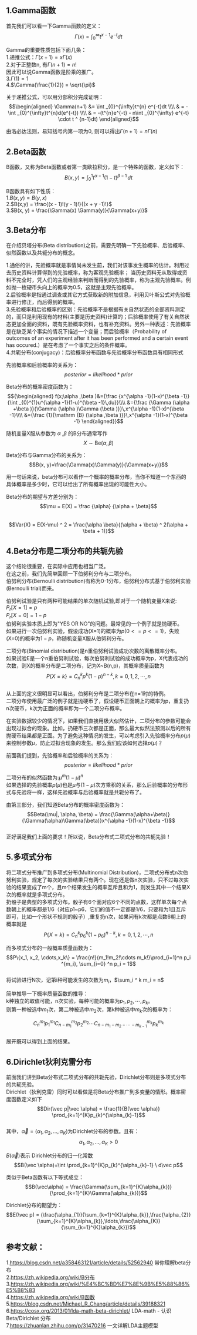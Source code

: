 ## 1.Gamma函数
首先我们可以看一下Gamma函数的定义：  
$$\Gamma(x) = \int _{0}^{\infty}t^{x-1} e^{-t}dt$$  

Gamma的重要性质包括下面几条：  
1.递推公式：$\Gamma(x+1)=x\Gamma(x)$  
2.对于正整数n, 有$\Gamma(n+1) = n!$  
因此可以说Gamma函数是阶乘的推广。  
3.$\Gamma(1) = 1$  
4.$\Gamma(\frac{1}{2}) = \sqrt{\pi}$  

关于递推公式，可以用分部积分完成证明：  
$$\begin{aligned}
\Gamma(n+1) &= \int _{0}^{\infty}t^{n} e^{-t}dt \\\\
& = -\int _{0}^{\infty}t^{n}d(e^{-t}) \\\\
& = -(t^{n}e^{-t} - n\int _{0}^{\infty} e^{-t} \cdot t ^ {n-1}dt) 
\end{aligned}$$


由洛必达法则，易知括号内第一项为0, 则可以得出$\Gamma(n+1)=n\Gamma(n)$  


## 2.Beta函数
B函数，又称为Beta函数或者第一类欧拉积分，是一个特殊的函数，定义如下：  
$$B(x, y) = {\int _{0}^{1}t^{\alpha -1}(1-t)^{\beta -1}\,dt}$$  

B函数具有如下性质：  
1.$B(x,y) = B(y, x)$  
2.$B(x,y) = \frac{(x - 1)!(y - 1)!}{(x + y -1)!}$  
3.$B(x, y) = \frac{\Gamma(x) \Gamma(y)}{\Gamma(x+y)}$  

## 3.Beta分布
在介绍贝塔分布(Beta distribution)之前，需要先明确一下先验概率、后验概率、似然函数以及共轭分布的概念。  

1.通俗的讲，先验概率就是事情尚未发生前，我们对该事发生概率的估计。利用过去历史资料计算得到的先验概率，称为客观先验概率； 当历史资料无从取得或资料不完全时，凭人们的主观经验来判断而得到的先验概率，称为主观先验概率。例如抛一枚硬币头向上的概率为0.5，这就是主观先验概率。  
2.后验概率是指通过调查或其它方式获取新的附加信息，利用贝叶斯公式对先验概率进行修正，而后得到的概率。  
3.先验概率和后验概率的区别：先验概率不是根据有关自然状态的全部资料测定的，而只是利用现有的材料(主要是历史资料)计算的；后验概率使用了有关自然状态更加全面的资料，既有先验概率资料，也有补充资料。另外一种表述：先验概率是在缺乏某个事实的情况下描述一个变量；而后验概率（Probability of outcomes of an experiment after it has been performed and a certain event has occured.）是在考虑了一个事实之后的条件概率。  
4.共轭分布(conjugacy)：后验概率分布函数与先验概率分布函数具有相同形式  

先验概率和后验概率的关系为：  
$$posterior = likelihood * prior$$  

Beta分布的概率密度函数为：  
$${\begin{aligned}
f(x;\alpha ,\beta )&={\frac {x^{\alpha -1}(1-x)^{\beta -1}}{\int _{0}^{1}u^{\alpha -1}(1-u)^{\beta -1}\,du}}\\\\
&={\frac {\Gamma (\alpha +\beta )}{\Gamma (\alpha )\Gamma (\beta )}}\,x^{\alpha -1}(1-x)^{\beta -1}\\\\
&={\frac {1}{\mathrm {B} (\alpha ,\beta )}}\,x^{\alpha -1}(1-x)^{\beta -1}
\end{aligned}}$$  

随机变量X服从参数为 $\alpha$ ,$\beta$ 的Β分布通常写作  
$$X\sim {\textrm {Be}}(\alpha ,\beta )$$  

Beta分布与Gamma分布的关系为：  
$$B(x, y)=\frac{\Gamma(x)\Gamma(y)}{\Gamma(x+y)}$$  

用一句话来说，beta分布可以看作一个概率的概率分布，当你不知道一个东西的具体概率是多少时，它可以给出了所有概率出现的可能性大小。  

Beta分布的期望与方差分别为：  
$$\mu = E(X) = \frac {\alpha} {\alpha + \beta}$$  
$$Var(X) = E(X-\mu) ^ 2 = \frac{\alpha \beta}{(\alpha + \beta) ^ 2(\alpha + \beta + 1)}$$  

## 4.Beta分布是二项分布的共轭先验
这个结论很重要，在实际中应用也相当广泛。  
在这之前，我们先简单回顾一下伯努利分布与二项分布。  
伯努利分布(Bernoulli distribution)有称为0-1分布，伯努利分布式基于伯努利实验(Bernoulli trial)而来。  

伯努利试验是只有两种可能结果的单次随机试验,即对于一个随机变量X来说:  
$P_r[X=1] = p$  
$P_r[X=0] = 1-p$  
伯努利实验本质上即为"YES OR NO"的问题。最常见的一个例子就是抛硬币。  
如果进行一次伯努利实验，假设成功(X=1)的概率为$p(0<=p<=1)$，失败(X=0)的概率为$1-p$，称随机变量X服从伯努利分布。  

二项分布(Binomial distribution)是n重伯努利试验成功次数的离散概率分布。  
如果试验E是一个n重伯努利试验，每次伯努利试验的成功概率为p，X代表成功的次数，则X的概率分布是二项分布，记为X~B(n,p)，其概率质量函数为  
$$P\{X=k\} = C_n^k p^k (1-p)^{n-k}, k = 0, 1, 2, \cdots, n$$  
从上面的定义很明显可以看出，伯努利分布是二项分布在n=1时的特例。  
二项分布使用最广泛的例子就是抛硬币了，假设硬币正面朝上的概率为p，重复扔n次硬币，k次为正面的概率即为一个二项分布概率。  

在实验数据较少的情况下，如果我们直接用极大似然估计，二项分布的参数可能会出现过拟合的现象。比如，扔硬币三次都是正面，那么最大似然法预测以后的所有抛硬币结果都是正面。为了避免这种情况的发生，可以考虑引入先验概率分布$p(\mu)$来控制参数$\mu$，防止过拟合现象的发生。那么我们应该如何选择$p(\mu)$？  

前面我们提到，先验概率和后验概率的关系为：  
$$posterior = likelihood * prior$$  

二项分布的似然函数为:$\mu^m (1-\mu)^n$  
如果选择的先验概率$p(\mu)$也是$\mu$与$(1-\mu)$次方乘积的关系，那么后验概率的分布形式与先验将一样，这样先验概率与后验概率就是共轭分布了。  

由第三部分，我们知道Beta分布的概率密度函数为：  
$$Beta(\mu|, \alpha, \beta) = \frac{\Gamma(\alpha+\beta)}{\Gamma(\alpha)\Gamma(\beta)}x^{\alpha -1}(1-x)^{\beta -1}$$  
正好满足我们上面的要求！所以说，Beta分布式二项式分布的共轭先验！  

## 5.多项式分布
将二项式分布推广到多项式分布(Multinomial Distribution)，二项式分布式n次伯努利实验，规定了每次的实验结果只有两个。现在还是做n次实验，只不过每次实验的结果变成了m个，且m个结果发生的概率互斥且和为1，则发生其中一个结果X次的概率就是多项式分布。    
扔骰子是典型的多项式分布。骰子有6个面对应6个不同的点数，这样单次每个点数朝上的概率都是1/6（对应p1~p6，它们的值不一定都是1/6，只要和为1且互斥即可，比如一个形状不规则的骰子）,重复扔n次，如果问有k次都是点数6朝上的概率就是    
$$P\{X = k\} = C_n ^ k p_6 ^ k(1 - p_6) ^ {n-k}, k = 0, 1, 2, \cdots, n$$  

而多项式分布的一般概率质量函数为：  
$$P\{x_1, x_2, \cdots,x_k\} = \frac{n!}{m_1!m_2!\cdots m_k!}\prod_{i=1}^n p_i ^{m_i}, \sum_{i=0} ^n p_i = 1$$  
将试验进行N次，记第i种可能发生的次数为$m_i$，$\sum_i ^ k m_i = n$  

简单推导一下概率质量函数的推导：  
k种独立的取值可能，n次实验，每种可能的概率为$p_1, p_2, \cdots, p_k$。  
则第一种被选中$m_1$次，第二种被选中$m_2$次，第k种被选中$m_k$次的概率为：  

$$C_n^{m_1}p_1^{m_1}C_{n-m_1}^{m_2}p_2^{m_2}\cdots C_{n-m_1-m_2-\cdots-m_{k-1}}^{m_k}p_k^{m_k}$$  
展开既可以得到上面的结果。  

## 6.Dirichlet狄利克雷分布
前面我们讲到Beta分布式二项式分布的共轭先验，Dirichlet分布则是多项式分布的共轭先验。  
Dirichlet（狄利克雷）同时可以看做是将Beta分布推广到多变量的情形。概率密度函数定义如下  
$$Dir(\vec p|\vec \alpha) = \frac{1}{B(\vec \alpha)} \prod_{k=1}^{K}p_{k}^{\alpha_{k}-1}$$  
其中，$\vec \alpha = (\alpha_{1},\alpha_{2},\ldots,\alpha_{K})$为Dirichlet分布的参数。且有：  
$$\alpha_{1},\alpha_{2},\dots,\alpha_{K} > 0$$  

$B(\vec \alpha)$表示 Dirichlet分布的归一化常数  
$$B(\vec \alpha)=\int \prod_{k=1}^{K}p_{k}^{\alpha_{k}-1} \ d\vec p$$  

类似于Beta函数有以下等式成立：   
$$B(\vec\alpha) = \frac{\Gamma(\sum_{k=1}^{K}\alpha_{k})}{\prod_{k=1}^{K}\Gamma(\alpha_{k})}$$  

Dirichlet分布的期望为：   
$$E(\vec p) = (\frac{\alpha_{1}}{\sum_{k=1}^{K}\alpha_{k}},\frac{\alpha_{2}}{\sum_{k=1}^{K}\alpha_{k}},\ldots,\frac{\alpha_{K}}{\sum_{k=1}^{K}\alpha_{k}})$$  



## 参考文献：
1.https://blog.csdn.net/a358463121/article/details/52562940  带你理解beta分布  
2.https://zh.wikipedia.org/wiki/Β分布  
3.https://zh.wikipedia.org/wiki/%E4%BC%BD%E7%8E%9B%E5%88%86%E5%B8%83  
4.https://zh.wikipedia.org/wiki/Β函数  
5.https://blog.csdn.net/Michael_R_Chang/article/details/39188321  
6.https://cosx.org/2013/01/lda-math-beta-dirichlet/  LDA-math - 认识 Beta/Dirichlet 分布  
7.https://zhuanlan.zhihu.com/p/31470216 一文详解LDA主题模型  